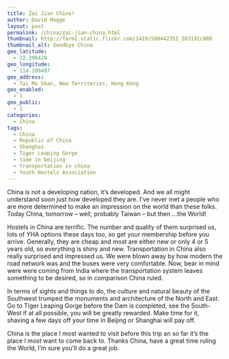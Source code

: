 ```yaml
---
title: Zai Jian China!
author: David Hogge
layout: post
permalink: /china/zai-jian-china.html
thumbnail: http://farm2.static.flickr.com/1419/580442351_303191c888
thumbnail_alt: Goodbye China
geo_latitude:
  - 22.396428
geo_longitude:
  - 114.109497
geo_address:
  - Tai Mo Shan, New Territories, Hong Kong
geo_enabled:
  - 1
geo_public:
  - 1
categories:
  - China
tags:
  - China
  - Republic of China
  - Shanghai
  - Tiger Leaping Gorge
  - time in beijing
  - transportation in china
  - Youth Hostels Association
---
```

China is not a developing nation, it&#8217;s developed. And we all might understand soon just how developed they are. I&#8217;ve never met a people who are more determined to make an impression on the world than these folks. Today China, tomorrow &#8211; well, probably Taiwan &#8211; but then &#8230;the World!

Hostels in China are terrific. The number and quality of them surprised us, lots of YHA options these days too, so get your membership before you arrive. Generally, they are cheap and most are either new or only 4 or 5 years old, so everything is shiny and new. Transportation in China also really surprised and impressed us. We were blown away by how modern the road network was and the buses were very comfortable. Now, bear in mind were were coming from India where the transportation system leaves something to be desired, so in comparison China ruled.

In terms of sights and things to do, the culture and natural beauty of the Southwest trumped the monuments and architecture of the North and East. Go to Tiger Leaping Gorge before the Dam is completed, see the South-West if at all possible, you will be greatly rewarded. Make time for it, shaving a few days off your time in Beijing or Shanghai will pay off. 

China is the place I most wanted to visit before this trip an so far it&#8217;s the place I most want to come back to. Thanks China, have a great time ruling the World, I&#8217;m sure you&#8217;ll do a great job.